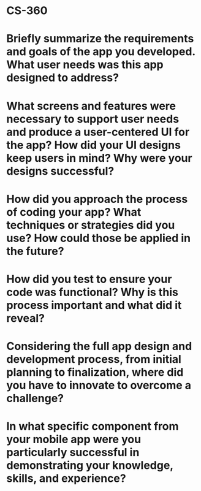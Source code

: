 # CS-360

# Briefly summarize the requirements and goals of the app you developed. What user needs was this app designed to address?


# What screens and features were necessary to support user needs and produce a user-centered UI for the app? How did your UI designs keep users in mind? Why were your designs successful?


# How did you approach the process of coding your app? What techniques or strategies did you use? How could those be applied in the future?


# How did you test to ensure your code was functional? Why is this process important and what did it reveal?


# Considering the full app design and development process, from initial planning to finalization, where did you have to innovate to overcome a challenge?


# In what specific component from your mobile app were you particularly successful in demonstrating your knowledge, skills, and experience?
